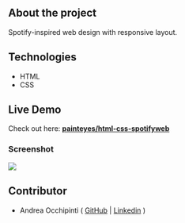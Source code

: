## About the project
Spotify-inspired web design with responsive layout.

## Technologies 
- HTML
- CSS

## Live Demo
Check out here: **[painteyes/html-css-spotifyweb](https://painteyes.github.io/html-css-spotifyweb)**

### Screenshot
<img src="https://i.postimg.cc/RZP3KQLj/Spotify-Web.png"/>

## Contributor
- Andrea Occhipinti ( [GitHub](https://github.com/painteyes) | [Linkedin](https://www.linkedin.com/in/occhipinti) )
